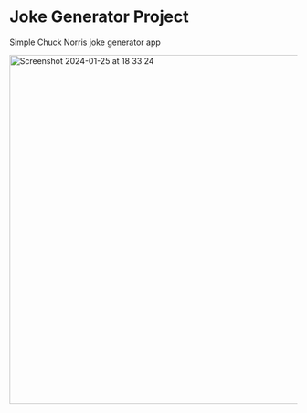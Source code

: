 # Joke Generator Project

Simple Chuck Norris joke generator app

<img width="611" alt="Screenshot 2024-01-25 at 18 33 24" src="https://github.com/leon-bw/Joke-Generator-Project/assets/63013100/f7f32909-3e61-4881-9485-15eb1dd92cbb">
